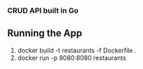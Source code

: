 ### CRUD API built in Go ###

## Running the App
1. docker build -t restaurants -f Dockerfile .
2. docker run -p 8080:8080 restaurants
